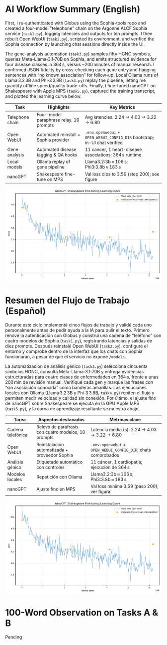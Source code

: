 # AI Workflow Summary (English)

First, I re-authenticated with Globus using the Sophia-tools repo and created a four-model "telephone" chain on the Argonne ALCF Sophia service (`task1.py`), logging latencies and outputs for ten prompts. I then rebuilt Open WebUI (`task2.py`), scripted its environment, and verified the Sophia connection by launching chat sessions directly inside the UI.

The gene-analysis automation (`task3.py`) samples fifty HGNC symbols, queries Meta-Llama‑3.1‑70B on Sophia, and emits structured evidence for four disease classes in 364 s, versus ~200 minutes of manual research. I confirmed JSON fidelity by cross-checking each gene entry and flagging sentences with “no known association” for follow-up. Local Ollama runs of Llama 3.2 3B and Phi‑3 3.8B (`task4.py`) replay the pipeline, letting me quantify offline speed/quality trade-offs. Finally, I fine-tuned nanoGPT on Shakespeare with Apple MPS (`task5.py`), captured the training transcript, and plotted the learning curve below.

| Task | Highlights | Key Metrics |
| --- | --- | --- |
| Telephone chain | Four-model paraphrase relay, 10 prompts | Avg latencies: 2.24 → 4.03 → 3.22 → 6.80 |
| Open WebUI | Automated reinstall + Sophia provider | `.env.openwebui` + `OPEN_WEBUI_CONFIG_DIR` bootstrap; in-UI chat verified |
| Gene analysis | Automated disease tagging & QA hooks | 11 cancer, 1 heart-disease associations; 364 s runtime |
| Local models | Ollama replay of gene pipeline | Llama3.2:3b ≈ 106 s; Phi3:3.8b ≈ 183 s |
| nanoGPT | Shakespeare fine-tune on MPS | Val loss dips to 3.59 (step 200); see figure |

![nanoGPT learning curve](nanogpt_learning_curve.png)

# Resumen del Flujo de Trabajo (Español)

Durante este ciclo implementé cinco flujos de trabajo y validé cada uno personalmente antes de pedir ayuda a la IA para pulir el texto. Primero renové la autenticación con Globus y construí una cadena de “teléfono” con cuatro modelos de Sophia (`task1.py`), registrando latencias y salidas de diez prompts. Después reinstalé Open WebUI (`task2.py`), configuré el entorno y comprobé dentro de la interfaz que los chats con Sophia funcionaran, a pesar de que el servicio no expone `/models`.

La automatización de análisis génico (`task3.py`) selecciona cincuenta símbolos HGNC, consulta Meta-Llama‑3.1‑70B y entrega evidencias estructuradas para cuatro clases de enfermedades en 364 s, frente a unas 200 min de revisión manual. Verifiqué cada gen y marqué las frases con “sin asociación conocida” como banderas amarillas. Las ejecuciones locales con Ollama (Llama 3.2 3B y Phi‑3 3.8B, `task4.py`) repiten el flujo y permiten medir velocidad y calidad sin conexión. Por último, el ajuste fino de nanoGPT sobre Shakespeare se ejecuta en la GPU Apple MPS (`task5.py`), y la curva de aprendizaje resultante se muestra abajo.

| Tarea | Aspectos destacados | Métricas clave |
| --- | --- | --- |
| Cadena telefónica | Relevo de paráfrasis con cuatro modelos, 10 prompts | Latencia media (s): 2.24 → 4.03 → 3.22 → 6.80 |
| Open WebUI | Reinstalación automatizada + proveedor Sophia | `.env.openwebui` + `OPEN_WEBUI_CONFIG_DIR`; chats comprobados |
| Análisis génico | Etiquetado automático con controles | 11 cáncer, 1 cardiopatía; ejecución de 364 s |
| Modelos locales | Repetición con Ollama | Llama3.2:3b ≈ 106 s; Phi3:3.8b ≈ 183 s |
| nanoGPT | Ajuste fino en MPS | Val loss mínima 3.59 (paso 200); ver figura |

![nanoGPT learning curve](nanogpt_learning_curve.png)

# 100-Word Observation on Tasks A & B

Pending